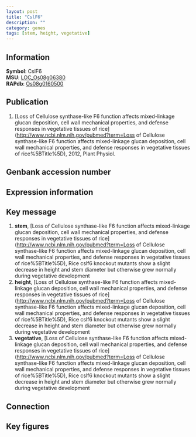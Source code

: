 ```yaml
---
layout: post
title: "CslF6"
description: ""
category: genes
tags: [stem, height, vegetative]
---
```


## Information
__Symbol__: CslF6  
__MSU__: [LOC_Os08g06380](http://rice.plantbiology.msu.edu/cgi-bin/ORF_infopage.cgi?orf=LOC_Os08g06380)  
__RAPdb__: [Os08g0160500](http://rapdb.dna.affrc.go.jp/viewer/gbrowse_details/irgsp1?name=Os08g0160500)  

## Publication
1. [Loss of Cellulose synthase-like F6 function affects mixed-linkage glucan deposition, cell wall mechanical properties, and defense responses in vegetative tissues of rice](http://www.ncbi.nlm.nih.gov/pubmed?term=Loss of Cellulose synthase-like F6 function affects mixed-linkage glucan deposition, cell wall mechanical properties, and defense responses in vegetative tissues of rice%5BTitle%5D), 2012, Plant Physiol.

## Genbank accession number

## Expression information

## Key message
1. __stem__, [Loss of Cellulose synthase-like F6 function affects mixed-linkage glucan deposition, cell wall mechanical properties, and defense responses in vegetative tissues of rice](http://www.ncbi.nlm.nih.gov/pubmed?term=Loss of Cellulose synthase-like F6 function affects mixed-linkage glucan deposition, cell wall mechanical properties, and defense responses in vegetative tissues of rice%5BTitle%5D),  Rice cslf6 knockout mutants show a slight decrease in height and stem diameter but otherwise grew normally during vegetative development
2. __height__, [Loss of Cellulose synthase-like F6 function affects mixed-linkage glucan deposition, cell wall mechanical properties, and defense responses in vegetative tissues of rice](http://www.ncbi.nlm.nih.gov/pubmed?term=Loss of Cellulose synthase-like F6 function affects mixed-linkage glucan deposition, cell wall mechanical properties, and defense responses in vegetative tissues of rice%5BTitle%5D),  Rice cslf6 knockout mutants show a slight decrease in height and stem diameter but otherwise grew normally during vegetative development
3. __vegetative__, [Loss of Cellulose synthase-like F6 function affects mixed-linkage glucan deposition, cell wall mechanical properties, and defense responses in vegetative tissues of rice](http://www.ncbi.nlm.nih.gov/pubmed?term=Loss of Cellulose synthase-like F6 function affects mixed-linkage glucan deposition, cell wall mechanical properties, and defense responses in vegetative tissues of rice%5BTitle%5D),  Rice cslf6 knockout mutants show a slight decrease in height and stem diameter but otherwise grew normally during vegetative development

## Connection

## Key figures


